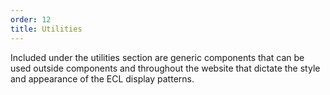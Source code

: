```yaml
---
order: 12
title: Utilities
---
```


Included under the utilities section are generic components that can be used outside components and throughout the website that dictate the style and appearance of the ECL display patterns.
